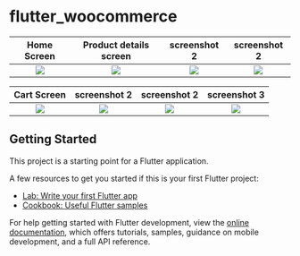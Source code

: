 # flutter_woocommerce

Home Screen                                  |  Product details screen                       |  screenshot 2                                 |  screenshot 2
:-------------------------------------------:|:---------------------------------------------:|:---------------------------------------------:|:---------------------------------------------:
![](https://i.ibb.co/Gx6M7Bb/home-screen.jpg)|  ![](https://i.ibb.co/y6HhgZ4/product-details-screen.jpg) |  ![](https://i.ibb.co/NNHjjBg/task-list2.jpg) |  ![](https://i.ibb.co/NNHjjBg/task-list2.jpg)

Cart Screen                                  |  screenshot 2                                 |  screenshot 2                                 |  screenshot 3
:-------------------------------------------:|:---------------------------------------------:|:---------------------------------------------:|:---------------------------------------------:
![](https://i.ibb.co/R46PyCs/cart-screen.jpg)  |  ![](https://i.ibb.co/NNHjjBg/task-list2.jpg) |  ![](https://i.ibb.co/NNHjjBg/task-list2.jpg) |  ![](https://i.ibb.co/NNHjjBg/task-list2.jpg)


## Getting Started

This project is a starting point for a Flutter application.

A few resources to get you started if this is your first Flutter project:

- [Lab: Write your first Flutter app](https://docs.flutter.dev/get-started/codelab)
- [Cookbook: Useful Flutter samples](https://docs.flutter.dev/cookbook)

For help getting started with Flutter development, view the
[online documentation](https://docs.flutter.dev/), which offers tutorials,
samples, guidance on mobile development, and a full API reference.
